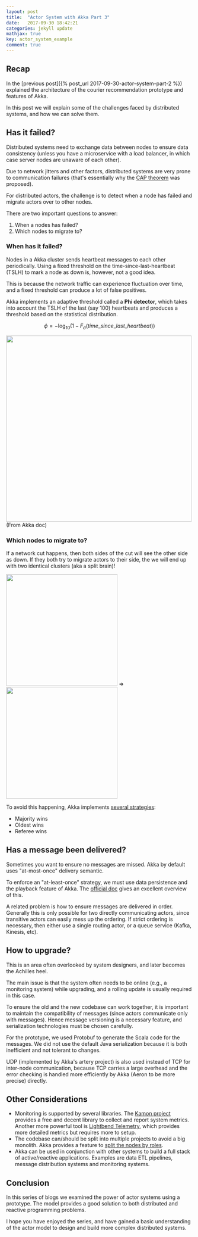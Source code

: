 ```yaml
---
layout: post
title:  "Actor System with Akka Part 3"
date:   2017-09-30 18:42:21
categories: jekyll update
mathjax: true
key: actor_system_example
comment: true
---
```

## Recap

In the [previous post]({% post_url 2017-09-30-actor-system-part-2 %}) explained the architecture of the courier recommendation prototype and features of Akka.

In this post we will explain some of the challenges faced by distributed systems, and how we can solve them.

## Has it failed?

Distributed systems need to exchange data between nodes to ensure data consistency (unless you have a microservice with a load balancer, in which case server nodes are unaware of each other).

Due to network jitters and other factors, distributed systems are very prone to communication failures (that's essentially why the [CAP theorem](https://en.wikipedia.org/wiki/CAP_theorem) was proposed).

For distributed actors, the challenge is to detect when a node has failed and migrate actors over to other nodes.

There are two important questions to answer:
1. When a nodes has failed?
2. Which nodes to migrate to?

### When has it failed?

Nodes in a Akka cluster sends heartbeat messages to each other periodically.  Using a fixed threshold on the time-since-last-heartbeat (TSLH) to mark a node as down is, however, not a good idea.

This is because the network traffic can experience fluctuation over time, and a fixed threshold can produce a lot of false positives.

Akka implements an adaptive threshold called a **Phi detector**, which takes into account the TSLH of the last (say 100) heartbeats and produces a threshold based on the statistical distribution.

$$\phi = -\log_{10}(1 - F_\sigma(time\_since\_last\_heartbeat))$$

<img src="{{ site.url }}/assets/courier-realtime/phi-detector.png" width="500" />
(From Akka doc)

### Which nodes to migrate to?

If a network cut happens, then both sides of the cut will see the other side as down.  If they both try to migrate actors to their side, the we will end up with two identical clusters (aka a split brain)!

<img src="{{ site.url }}/assets/courier-realtime/courier-realtime-akka-clustering-split-brain-2.png" width="300" /> =>
<img src="{{ site.url }}/assets/courier-realtime/courier-realtime-akka-clustering-split-brain-3.png" width="300" />

To avoid this happening, Akka implements [several strategies](https://blog.scalac.io/2016/10/13/handling-split-brain-scenarios-with-akka.html):

* Majority wins
* Oldest wins
* Referee wins

## Has a message been delivered?

Sometimes you want to ensure no messages are missed.  Akka by default uses "at-most-once" delivery semantic.

To enforce an "at-least-once" strategy, we must use data persistence and the playback feature of Akka.  The [official doc](https://doc.akka.io/docs/akka/current/scala/general/message-delivery-reliability.html) gives an excellent overview of this.

A related problem is how to ensure messages are delivered in order.  Generally this is only possible for two directly communicating actors, since transitive actors can easily mess up the ordering.  If strict ordering is necessary, then either use a single routing actor, or a queue service (Kafka, Kinesis, etc).

## How to upgrade?

This is an area often overlooked by system designers, and later becomes the Achilles heel.  

The main issue is that the system often needs to be online (e.g., a monitoring system) while upgrading, and a rolling update is usually required in this case.

To ensure the old and the new codebase can work together, it is important to maintain the compatibility of messages (since actors communicate only with messages).  Hence message versioning is a necessary feature, and serialization technologies must be chosen carefully.

For the prototype, we used Protobuf to generate the Scala code for the messages.  We did not use the default Java serialization because it is both inefficient and not tolerant to changes.

UDP (implemented by Akka's artery project) is also used instead of TCP for inter-node communication, because TCP carries a large overhead and the error checking is handled more efficiently by Akka (Aeron to be more precise) directly.

## Other Considerations

* Monitoring is supported by several libraries.  The [Kamon project](http://kamon.io/documentation/get-started/) provides a free and decent library to collect and report system metrics.  Another more powerful tool is [Lightbend Telemetry](https://developer.lightbend.com/docs/cinnamon/2.4.x/visualizations/datadog.html), which provides more detailed metrics but requires more to setup.
* The codebase can/should be split into multiple projects to avoid a big monolith.  Akka provides a feature to [split the nodes by roles](https://doc.akka.io/docs/akka/2.5.6/scala/cluster-usage.html#node-roles).
* Akka can be used in conjunction with other systems to build a full stack of active/reactive applications.  Examples are data ETL pipelines, message distribution systems and monitoring systems.

## Conclusion

In this series of blogs we examined the power of actor systems using a prototype.  The model provides a good solution to both distributed and reactive programming problems.

I hope you have enjoyed the series, and have gained a basic understanding of the actor model to design and build more complex distributed systems.
